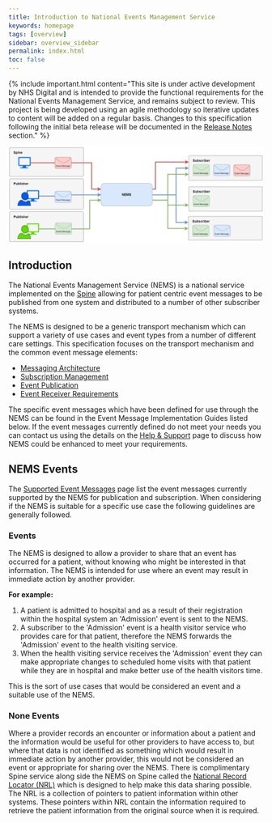 ```yaml
---
title: Introduction to National Events Management Service
keywords: homepage
tags: [overview]
sidebar: overview_sidebar
permalink: index.html
toc: false
---
```


{% include important.html content="This site is under active development by NHS Digital and is intended to provide the functional requirements for the National Events Management Service, and remains subject to review. This project is being developed using an agile methodology so iterative updates to content will be added on a regular basis. Changes to this specification following the initial beta release will be documented in the [Release Notes](overview_release_notes.html) section." %}


<a href="images/overview/overview_message_diagram.png" target="_blank"><img src="images/overview/overview_message_diagram.png"></a>


## Introduction

The National Events Management Service (NEMS) is a national service implemented on the [Spine](https://digital.nhs.uk/services/spine) allowing for patient centric event messages to be published from one system and distributed to a number of other subscriber systems.


The NEMS is designed to be a generic transport mechanism which can support a variety of use cases and event types from a number of different care settings. This specification focuses on the transport mechanism and the common event message elements:

- [Messaging Architecture](overview_msg_architecture.html)
- [Subscription Management](explore_subscriptions.html)
- [Event Publication](publication_publish.html)
- [Event Receiver Requirements](receiver_requirements.html) 

The specific event messages which have been defined for use through the NEMS can be found in the Event Message Implementation Guides listed below. If the event messages currently defined do not meet your needs you can contact us using the details on the [Help & Support](support_contact.html) page to discuss how NEMS could be enhanced to meet your requirements.


## NEMS Events

The [Supported Event Messages](overview_supported_events.html) page list the event messages currently supported by the NEMS for publication and subscription. When considering if the NEMS is suitable for a specific use case the following guidelines are generally followed.

### Events

The NEMS is designed to allow a provider to share that an event has occurred for a patient, without knowing who might be interested in that information. The NEMS is intended for use where an event may result in immediate action by another provider. 

**For example:**
1. A patient is admitted to hospital and as a result of their registration within the hospital system an 'Admission' event is sent to the NEMS.
2. A subscriber to the 'Admission' event is a health visitor service who provides care for that patient, therefore the NEMS forwards the 'Admission' event to the health visiting service.
3. When the health visiting service receives the 'Admission' event they can make appropriate changes to scheduled home visits with that patient while they are in hospital and make better use of the health visitors time.

This is the sort of use cases that would be considered an event and a suitable use of the NEMS.

### None Events

Where a provider records an encounter or information about a patient and the information would be useful for other providers to have access to, but where that data is not identified as something which would result in immediate action by another provider, this would not be considered an event or appropriate for sharing over the NEMS. There is complimentary Spine service along side the NEMS on Spine called the [National Record Locator (NRL)](https://developer.nhs.uk/apis/nrls/index.html) which is designed to help make this data sharing possible. The NRL is a collection of pointers to patient information within other systems. These pointers within NRL contain the information required to retrieve the patient information from the original source when it is required.

